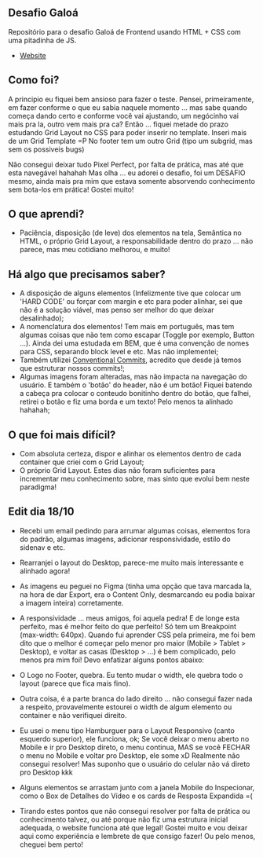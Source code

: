 ## Desafio Galoá 

Repositório para o desafio Galoá de Frontend usando HTML + CSS com uma pitadinha de JS.
* [Website](https://piagja.github.io/desafio-galoa/)

## Como foi?

A principio eu fiquei bem ansioso para fazer o teste. 
Pensei, primeiramente, em fazer conforme o que eu sabia naquele momento ... mas sabe quando começa dando certo e conforme você vai ajustando, um negócinho vai mais pra la, outro vem mais pra ca?
Então ... fiquei metade do prazo estudando Grid Layout no CSS para poder inserir no template. Inseri mais de um Grid Template =P No footer tem um outro Grid (tipo um subgrid, mas sem os possiveis bugs)

Não consegui deixar tudo Pixel Perfect, por falta de prática, mas até que esta navegável hahahah
Mas olha ... eu adorei o desafio, foi um DESAFIO mesmo, ainda mais pra mim que estava somente absorvendo conhecimento sem bota-los em prática! Gostei muito!

## O que aprendi?

* Paciência, disposição (de leve) dos elementos na tela, Semântica no HTML, o próprio Grid Layout, a responsabilidade dentro do prazo ... não parece, mas meu cotidiano melhorou, e muito!

## Há algo que precisamos saber?
* A disposição de alguns elementos (Infelizmente tive que colocar um 'HARD CODE' ou forçar com margin e etc para poder alinhar, sei que não é a solução viável, mas penso ser melhor do que deixar desalinhado);
* A nomenclatura dos elementos! Tem mais em português, mas tem algumas coisas que não tem como escapar (Toggle por exemplo, Button ...). Ainda dei uma estudada em BEM, que é uma convenção de nomes para CSS, separando block level e etc. Mas não implementei;
* Também utilizei [Conventional Commits](https://www.conventionalcommits.org/en/v1.0.0/), acredito que desde já temos que estruturar nossos commits!;
* Algumas imagens foram alteradas, mas não impacta na navegação do usuário. E também o 'botão' do header, não é um botão! Fiquei batendo a cabeça pra colocar o conteudo bonitinho dentro do botão, que falhei, retirei o botão e fiz uma borda e um texto! Pelo menos ta alinhado hahahah;

## O que foi mais difícil?
* Com absoluta certeza, dispor e alinhar os elementos dentro de cada container que criei com o Grid Layout;
* O próprio Grid Layout. Estes dias não foram suficientes para incrementar meu conhecimento sobre, mas sinto que evolui bem neste paradigma!

## Edit dia 18/10
* Recebi um email pedindo para arrumar algumas coisas, elementos fora do padrão, algumas imagens, adicionar responsividade, estilo do sidenav e etc.
* Rearranjei o layout do Desktop, parece-me muito mais interessante e alinhado agora!
* As imagens eu peguei no Figma (tinha uma opção que tava marcada la, na hora de dar Export, era o Content Only, desmarcando eu podia baixar a imagem inteira) corretamente.
* A responsividade ... meus amigos, foi aquela pedra! E de longe esta perfeito, mas é melhor feito do que perfeito! Só tem um Breakpoint (max-width: 640px). Quando fui aprender CSS pela primeira, me foi bem dito que o melhor é começar pelo menor pro maior (Mobile > Tablet > Desktop), e voltar as casas (Desktop > ...) é bem complicado, pelo menos pra mim foi! Devo enfatizar alguns pontos abaixo:

* O Logo no Footer, quebra. Eu tento mudar o width, ele quebra todo o layout (parece que fica mais fino).
* Outra coisa, é a parte branca do lado direito ... não consegui fazer nada a respeito, provavelmente estourei o width de algum elemento ou container e não verifiquei direito.
* Eu usei o menu tipo Hamburguer para o Layout Responsivo (canto esquerdo superior), ele funciona, ok; Se você deixar o menu aberto no Mobile e ir pro Desktop direto, o menu continua, MAS se você FECHAR o menu no Mobile e voltar pro Desktop, ele some xD Realmente não consegui resolver! Mas suponho que o usuário do celular não vá direto pro Desktop kkk
* Alguns elementos se arrastam junto com a janela Mobile do Inspecionar, como o Box de Detalhes do Vídeo e os cards de Resposta Expandida =(

* Tirando estes pontos que não consegui resolver por falta de prática ou conhecimento talvez, ou até porque não fiz uma estrutura inicial adequada, o website funciona até que legal! Gostei muito e vou deixar aqui como experiência e lembrete de que consigo fazer! Ou pelo menos, cheguei bem perto!
